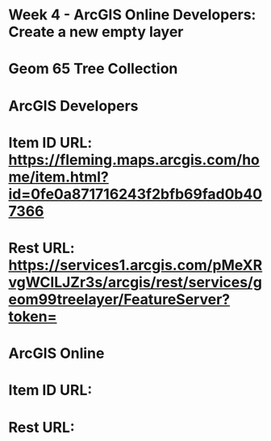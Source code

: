 # Week 4 - ArcGIS Online Developers: Create a new empty layer
# Geom 65 Tree Collection

# ArcGIS Developers
# Item ID URL: https://fleming.maps.arcgis.com/home/item.html?id=0fe0a871716243f2bfb69fad0b407366
# Rest URL: https://services1.arcgis.com/pMeXRvgWClLJZr3s/arcgis/rest/services/geom99treelayer/FeatureServer?token=

# ArcGIS Online
# Item ID URL:
# Rest URL: 
